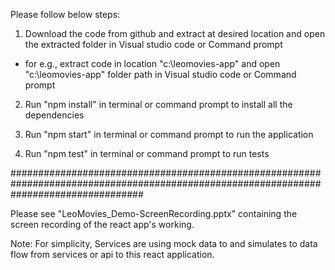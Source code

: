Please follow below steps:

1. Download the code from github and extract at desired location and open the extracted folder in Visual studio code or Command prompt
 - for e.g., extract code in location "c:\leomovies-app" and open "c:\leomovies-app" folder path in Visual studio code or Command prompt

2. Run "npm install" in terminal or command prompt to install all the dependencies

3. Run "npm start" in terminal or command prompt to run the application

4. Run "npm test" in terminal or command prompt to run tests

########################################################################################################################################

Please see "LeoMovies_Demo-ScreenRecording.pptx" containing the screen recording of the react app's working.

Note: For simplicity, Services are using mock data to and simulates to data flow from services or api to this react application.